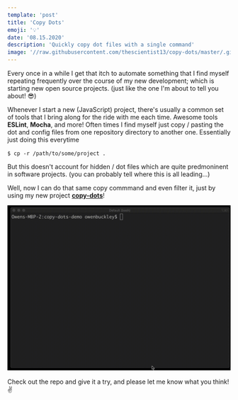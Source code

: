 ```yaml
---
template: 'post'
title: 'Copy Dots'
emoji: '💡'
date: '08.15.2020'
description: 'Quickly copy dot files with a single command'
image: '//raw.githubusercontent.com/thescientist13/copy-dots/master/.github/assets/dots.jpg'
---
```


Every once in a while I get that itch to automate something that I find myself repeating frequently over the course of my new development; which is starting new open source projects.  (just like the one I'm about to tell you about! 😎)

Whenever I start a new (JavaScript) project, there's usually a common set of tools that I bring along for the ride with me each time.  Awesome tools **ESLint**, **Mocha**, and more!  Often times I find myself just copy / pasting the dot and config files from one repository directory to another one.  Essentially just doing this everytime

```
$ cp -r /path/to/some/project .
```

But this doesn't account for hidden / dot files which are quite predmoninent in software projects. (you can probably tell where this is all leading...) 

Well, now I can do that same copy commmand and even filter it, just by using my new project <a href="https://github.com/thescientist13/copy-dots" target="_blank" rel="noopener" onclick="getOutboundLink('https://github.com/thescientist13/copy-dots');"><b>copy-dots</b></a>!

<img alt="Demo gif of copy-dots" src="//raw.githubusercontent.com/thescientist13/copy-dots/master/.github/assets/copy-dots-demo.gif">

Check out the repo and give it a try, and please let me know what you think! ✌️